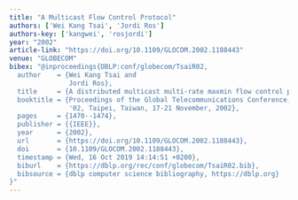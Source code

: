 ```yaml
---
title: "A Multicast Flow Control Protocol"
authors: ['Wei Kang Tsai', 'Jordi Ros']
authors-key: ['kangwei', 'rosjordi']
year: "2002"
article-link: "https://doi.org/10.1109/GLOCOM.2002.1188443"
venue: "GLOBECOM"
bibex: "@inproceedings{DBLP:conf/globecom/TsaiR02,
  author    = {Wei Kang Tsai and
               Jordi Ros},
  title     = {A distributed multicast multi-rate maxmin flow control protocol},
  booktitle = {Proceedings of the Global Telecommunications Conference, 2002. {GLOBECOM}
               '02, Taipei, Taiwan, 17-21 November, 2002},
  pages     = {1470--1474},
  publisher = {{IEEE}},
  year      = {2002},
  url       = {https://doi.org/10.1109/GLOCOM.2002.1188443},
  doi       = {10.1109/GLOCOM.2002.1188443},
  timestamp = {Wed, 16 Oct 2019 14:14:51 +0200},
  biburl    = {https://dblp.org/rec/conf/globecom/TsaiR02.bib},
  bibsource = {dblp computer science bibliography, https://dblp.org}
}"
---
```

